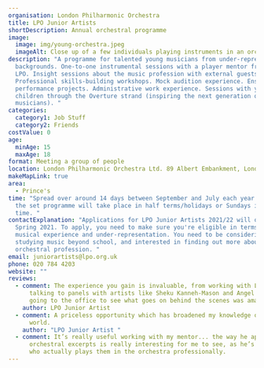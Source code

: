 ```yaml
---
organisation: London Philharmonic Orchestra
title: LPO Junior Artists
shortDescription: Annual orchestral programme
image:
  image: img/young-orchestra.jpeg
  imageAlt: Close up of a few individuals playing instruments in an orchestra
description: "A programme for talented young musicians from under-represented
  backgrounds. One-to-one instrumental sessions with a player mentor from the
  LPO. Insight sessions about the music profession with external guests.
  Professional skills-building workshops. Mock audition experience. Ensemble
  performance projects. Administrative work experience. Sessions with younger
  children through the Overture strand (inspiring the next generation of
  musicians). "
categories:
  category1: Job Stuff
  category2: Friends
costValue: 0
age:
  minAge: 15
  maxAge: 18
format: Meeting a group of people
location: London Philharmonic Orchestra Ltd. 89 Albert Embankment, London SE1 7TP
makeMapLink: true
area:
  - Prince's
time: "Spread over around 14 days between September and July each year. Most of
  the set programme will take place in half terms/holidays or Sundays in term
  time. "
contactExplanation: "Applications for LPO Junior Artists 2021/22 will open in
  Spring 2021. To apply, you need to make sure you're eligible in terms of
  musical experience and under-representation. You need to be considering
  studying music beyond school, and interested in finding out more about the
  orchestral profession. "
email: juniorartists@lpo.org.uk
phone: 020 784 4203
website: ""
reviews:
  - comment: The experience you gain is invaluable, from working with LPO players to
      talking to panels with artists like Sheku Kanneh-Mason and Angel Blue, and
      going to the office to see what goes on behind the scenes was amazing!
    author: LPO Junior Artist
  - comment: A priceless opportunity which has broadened my knowledge of the music
      world.
    author: "LPO Junior Artist "
  - comment: It’s really useful working with my mentor... the way he approaches
      orchestral excerpts is really interesting for me to see, as he’s the one
      who actually plays them in the orchestra professionally.
---
```

